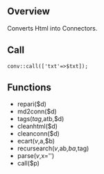 ## Overview

Converts Html into Connectors.

## Call

`conv::call(['txt'=>$txt]);`

## Functions

- repari($d)
- md2conn($d)
- tags($tag,$atb,$d)
- cleanhtml($d)
- cleanconn($d)
- ecart($v,$a,$b)
- recursearch($v,$ab,$ba,$tag)
- parse($v,$x='')
- call($p)
